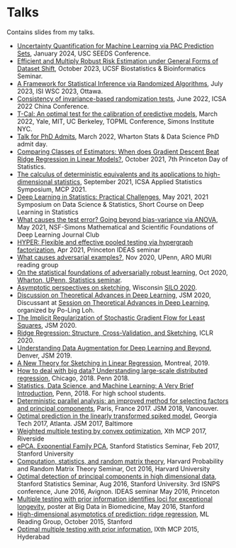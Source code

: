 # Talks
Contains slides from my talks.

* [Uncertainty Quantification for Machine Learning via PAC Prediction Sets](https://github.com/dobriban/Talks/blob/master/dobriban_pac_pred_set.pdf), January 2024, USC SEEDS Conference.
* [Efficient and Multiply Robust Risk Estimation under General Forms of Dataset Shift](https://github.com/dobriban/Talks/blob/master/risk_est_transfer_learning.pdf), October 2023, UCSF Biostatistics & Bioinformatics Seminar.
* [A Framework for Statistical Inference via Randomized Algorithms](https://github.com/dobriban/Talks/blob/master/framework_for_statistical_inference_via_randomized_algorithms.pdf), July 2023, ISI WSC 2023, Ottawa.
* [Consistency of invariance-based randomization tests](https://github.com/dobriban/Talks/blob/master/randomization_test.pdf), June 2022, ICSA 2022 China Conference.
* [T-Cal: An optimal test for the calibration of predictive models](https://github.com/dobriban/Talks/blob/master/T-Cal.pdf), March 2022, Yale, MIT, UC Berkeley, TOPML Conference, Simons Institute NYC.
* [Talk for PhD Admits](https://github.com/dobriban/Talks/blob/master/talk-admits-2022.pdf), March 2022, Wharton Stats & Data Science PhD admit day.
* [Comparing Classes of Estimators: When does Gradient Descent Beat Ridge Regression in Linear Models?](https://github.com/dobriban/Talks/blob/master/Ridge_Gradient_Descent.pdf), October 2021, 7th Princeton Day of Statistics.
* [The calculus of deterministic equivalents and its applications to high-dimensional statistics](https://github.com/dobriban/Talks/blob/master/cde.pdf), September 2021, ICSA Applied Statistics Symposium, MCP 2021.
* [Deep Learning in Statistics: Practical Challenges](https://github.com/dobriban/Talks/blob/master/SDSS_short_course_2021_talk.pdf), May 2021, 2021 Symposium on Data Science & Statistics, Short Course on Deep Learning in Statistics
* [What causes the test error? Going beyond bias-variance via ANOVA](https://github.com/dobriban/Talks/blob/master/Anova_Talk.pdf), May 2021, NSF-Simons Mathematical and Scientific Foundations of Deep Learning Journal Club
* [HYPER: Flexible and effective pooled testing via hypergraph factorization](https://github.com/dobriban/Talks/blob/master/HYPER.pdf), Apr 2021, Princeton IDEAS seminar
* [What causes adversarial examples?](https://github.com/dobriban/Talks/blob/master/muri_talk.pdf), Nov 2020, UPenn, ARO MURI reading group
* [On the statistical foundations of adversarially robust learning](https://github.com/dobriban/Talks/blob/master/adv.pdf), Oct 2020, [Wharton, UPenn, Statistics seminar](https://statistics.wharton.upenn.edu/research/seminars-conferences/on-the-statistical-foundations-of-adversarially-robust-learning/).
* [Asymptotic perspectives on sketching](https://github.com/dobriban/Talks/blob/master/wisconsin_2020.pdf), Wisconsin [SILO 2020](https://silo.wisc.edu/).
* [Discussion on Theoretical Advances in Deep Learning](https://github.com/dobriban/Talks/blob/master/jsm_2020.pdf), JSM 2020, Discussant at [Session on Theoretical Advances in Deep Learning](https://ww2.amstat.org/meetings/jsm/2020/onlineprogram/ActivityDetails.cfm?SessionID=219277), organized by Po-Ling Loh.
* [The Implicit Regularization of Stochastic Gradient Flow for Least Squares](https://github.com/dobriban/Talks/blob/master/The%20Implicit%20Regularization%20of%20Stochastic%20Gradient%20Flow%20for%20Least%20Squares.pdf), JSM 2020.
* [Ridge Regression: Structure, Cross-Validation, and Sketching](https://github.com/dobriban/Talks/blob/master/Liu,%20Dobriban%20-%20Ridge%20Regression%20Structure,%20Cross-Validation,%20and%20Sketching.pdf), ICLR 2020.
* [Understanding Data Augmentation for Deep Learning and Beyond](https://github.com/dobriban/Talks/blob/master/aug_talk.pdf), Denver, JSM 2019.
* [A New Theory for Sketching in Linear Regression](https://github.com/dobriban/Talks/blob/master/Dobriban_-_A_new_theory_for_sketching_in_linear_regression_-_Montreal_Mar_2019.pdf), Montreal, 2019.
* [How to deal with big data? Understanding large-scale distributed regression](https://github.com/dobriban/Talks/blob/master/Dobriban_-_How_to_deal_with_big_data_-_Understanding_large-scale_distributed_regression_-_Chicago_Oct_2018.pdf), Chicago, 2018. Penn 2018.
* [Statistics, Data Science, and Machine Learning: A Very Brief Introduction](https://github.com/dobriban/Talks/blob/master/dobriban_2018_stats_ml_overview.pdf), Penn, 2018. For high school students.
* [Deterministic parallel analysis: an improved method for selecting factors and principal components](https://github.com/dobriban/Talks/blob/master/Dobriban%20-%20Deterministic%20parallel%20analysis%20for%20selecting%20the%20number%20of%20factors%20-%20France%202017.pdf), Paris, France 2017. JSM 2018, Vancouver. 
* [Optimal prediction in the linearly transformed spiked model](https://github.com/dobriban/Talks/blob/master/Dobriban%20-%20Optimal%20prediction%20in%20the%20linearly%20transformed%20spiked%20model%20-%20GATech%202017.pdf), Georgia Tech 2017, Atlanta. JSM 2017, Baltimore
* [Weighted multiple testing by convex optimization](https://github.com/dobriban/Talks/blob/master/Dobriban%20-%20Weighted%20multiple%20testing%20by%20convex%20optimization%20-%20MCP%202017%20slides.pdf),  Xth MCP 2017, Riverside
* [ ePCA. Exponential Family PCA](https://github.com/dobriban/Talks/blob/master/Dobriban%20-%20ePCA.%20Exponential%20Family%20PCA%20-%20Stanford%20Feb%202017%20-%20slides.pdf),  Stanford Statistics Seminar, Feb 2017, Stanford University
* [Computation, statistics, and random matrix theory](https://github.com/dobriban/Talks/blob/master/Dobriban%20-%20Computation,%20statistics%20and%20random%20matrix%20theory%20-%20Harvard%20Oct%202016.pdf),  Harvard Probability and Random Matrix Theory Seminar, Oct 2016, Harvard University
* [ Optimal detection of principal components in high dimensional data](https://github.com/dobriban/Talks/blob/master/Dobriban%20-%20Optimal%20detection%20of%20principal%20components%20in%20high%20dimensional%20data%20-%20Stanford%20Aug%202016%20-%20slides.pdf),  Stanford Statistics Seminar, Aug 2016, Stanford University. 3rd ISNPS conference, June 2016, Avignon. IDEAS seminar May 2016, Princeton
* [ Multiple testing with prior information identifies loci for exceptional longevity](https://github.com/dobriban/Talks/blob/master/Dobriban%20-%20Multiple%20Testing%20with%20Prior%20Information%20identifies%20loci%20for%20exceptional%20longevity%20Big%20Data%20in%20Biomedicine%202016%20poster.pdf),  poster at Big Data in Biomedicine, May 2016, Stanford 
* [High-dimensional asymptotics of prediction: ridge regression](Dobriban%20-%20High-Dimensional%20Asymptotics%20of%20Prediction.%20Ridge%20Regression%20ML%20Reading%20Gp%20Stanford%202015%20outline.pdf),  ML Reading Group, October 2015, Stanford
* [Optimal multiple testing with prior information](https://github.com/dobriban/Talks/blob/master/Dobriban%20-%20Optimal%20Multiple%20Testing%20with%20Prior%20Information%20MCP%202015%20slides.pdf),  IXth MCP 2015, Hyderabad



